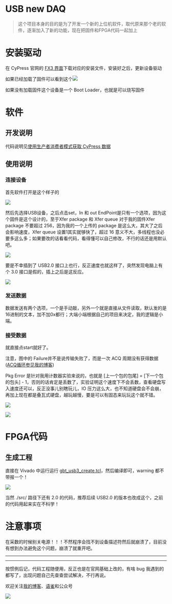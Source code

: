 # USB new DAQ

> 这个项目本身的目的是为了开发一个新的上位机软件，取代原来那个老的软件，逐渐加入了新的功能，现在把固件和FPGA代码一起加上



# 安装驱动

在 CyPress 官网的 [FX3 界面](https://www.cypress.com/documentation/software-and-drivers/ez-usb-fx3-software-development-kit)下载对应的安装文件，安装好之后，更新设备驱动

如果已经加载了固件可以看到这个![](https://raw.githubusercontent.com/wyu0725/My_Pic_bed/master/img/FX3_stream_device.png)

如果没有加载固件这个设备是一个 Boot Loader，也就是可以烧写固件



# 软件

## 开发说明

代码说明见[使用生产者消费者模式获取 CyPress 数据](https://www.yuque.com/wyu0725/my_lab_skill/producer_consumer_pattern_in_cyusb)

## 使用说明

### 连接设备

首先软件打开是这个样子的

![](https://raw.githubusercontent.com/wyu0725/My_Pic_bed/master/img/usb_new_nodevice.png)



然后先选择USB设备，之后点击set，In 和 out EndPoint是只有一个选项，因为这个固件是这个设计的，至于Xfer package 和 Xfer queue 对于我的固件Xfer package 不要超过 256，因为我的一个上传的 package 是这么大，其大了之后会影响速度，Xfer queue 设置1其实就够快了，超过 16 意义不大，多线程也没必要多这么多；如果要改的话看看代码，看得懂可以自己修改，不行的话还是用默认吧。

   ![](https://raw.githubusercontent.com/wyu0725/My_Pic_bed/master/img/usb_new_daq_set_device.png)



要是不幸插到了 USB2.0 接口上也行，反正速度也就这样了，突然发现电脑上有个 3.0 接口是假的，插上之后是这反应。

![](https://raw.githubusercontent.com/wyu0725/My_Pic_bed/master/img/USB_new_daq_2.png)



### 发送数据

数据发送有两个选项，一个是手动敲，另外一个就是直接从文件读取，默认发的是16进制的文本，加不加0x都行；大端小端根据自己的项目来决定，我的逻辑是小端。

### 接受数据

就直接点start就好了。

注意，图中的 Failure并不是说传输失败了，而是一次 ACQ 周期没有获得数据 ([ACQ循环参见我的博客]((https://www.yuque.com/wyu0725/my_lab_skill/producer_consumer_pattern_in_cyusb)))

Pkg Error 是针对我用计数器实验来说的，也就是 [上一个包的包尾] = [下一个包的包头] - 1，否则的话肯定是丢数了，实验证明这个速度下不会丢数，查看硬盘写入速度还可以，反正没事儿别瞎玩儿，IO 压力这么大，也不知道硬盘会不会崩，再加上现在都是叠瓦式硬盘，越玩越慢，要是可以有固态来玩玩这个就不错。

![](https://raw.githubusercontent.com/wyu0725/My_Pic_bed/master/img/usb_new_daq_acq.png)

![](https://raw.githubusercontent.com/wyu0725/My_Pic_bed/master/img/usb_new_daq_hdd.png)



# FPGA代码

## 生成工程

直接在 Vivado 中运行运行 [gbt_usb3_create.tcl](\scripts\gbt_usb3_create.tcl)，然后编译即可，warning 都不带报一个！

![](https://raw.githubusercontent.com/wyu0725/My_Pic_bed/master/img/usb_new_daq_nowarning.png)

当然 ./src/ 路径下还有 2.0 的代码，推荐后续 USB2.0 的版本也改成这个，之前的代码用起来实在不科学！



# 注意事项

在采数的时候别关电源！！！不然程序会找不到设备描述符然后就崩溃了，目前没有想到办法避免这个问题，崩溃了就重开吧。







---

------

按惯例后记，代码工程随便用，反正也是在官网基础上改的，有啥 bug 我遇到的都写了，出现问题自己先查查尝试解决，不行再说。

欢迎关注[我的博客](https://wyu0725.github.io/)、[语雀](https://www.yuque.com/wyu0725)和公众号

![](https://raw.githubusercontent.com/wyu0725/My_Pic_bed/master/img/MyWXQRCode.png)